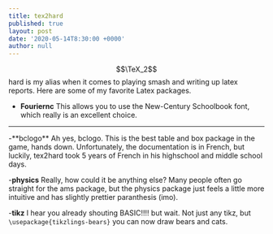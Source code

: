```yaml
---
title: tex2hard
published: true
layout: post
date: '2020-05-14T8:30:00 +0000'
author: null
---
```


$$\TeX_2$$ hard is my alias when it comes to playing smash and writing up latex reports.  Here are some of my favorite Latex packages.  

- **Fouriernc** This allows you to use the New-Century Schoolbook font, which really is an excellent choice.  
<hr>
-**bclogo**
Ah yes, bclogo.  This is the best table and box package in the game, hands down.  Unfortunately, the documentation is in French, but luckily, tex2hard took 5 years of French in his highschool and middle school days.  

-**physics** Really, how could it be anything else?  Many people often go straight for the ams package, but the physics package just feels a little more intuitive and has slightly prettier paranthesis (imo).  


-**tikz** I hear you already shouting BASIC!!!! but wait.  Not just any tikz, but <code>\usepackage{tikzlings-bears}</code>
you can now draw bears and cats.